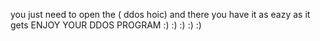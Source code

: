 you just need to open the ( ddos hoic)
and there you have it
as eazy as it gets 
ENJOY YOUR DDOS PROGRAM
:) :) :) :) :)
